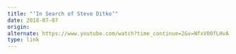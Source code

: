 ```yaml
---
title: "‘In Search of Steve Ditko’"
date: 2018-07-07
origin: 
alternate: https://www.youtube.com/watch?time_continue=2&v=NfxVO0fLHvA
type: link
---
```


